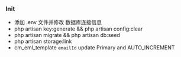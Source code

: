 ### Init
- 添加 .env 文件并修改 数据库连接信息
- php artisan key:generate  && php artisan config:clear
- php artisan migrate && php artisan db:seed
- php artisan storage:link 
- cm_eml_template `emailId` update Primary and AUTO_INCREMENT

